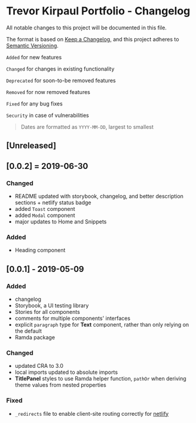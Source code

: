 # Trevor Kirpaul Portfolio - Changelog

All notable changes to this project will be documented in this file.

The format is based on [Keep a Changelog](https://keepachangelog.com/en/1.0.0/),
and this project adheres to [Semantic Versioning](https://semver.org/spec/v2.0.0.html).

`Added` for new features

`Changed` for changes in existing functionality

`Deprecated` for soon-to-be removed features

`Removed` for now removed features

`Fixed` for any bug fixes

`Security` in case of vulnerabilities

> Dates are formatted as `YYYY-MM-DD`, largest to smallest

## [Unreleased]

## [0.0.2] = 2019-06-30

### Changed

- README updated with storybook, changelog, and better description sections + netlify status badge
- added `Toast` component
- added `Modal` component
- major updates to Home and Snippets

### Added

- Heading component

## [0.0.1] - 2019-05-09

### Added

- changelog
- Storybook, a UI testing library
- Stories for all components
- comments for multiple components' interfaces
- explicit `paragraph` type for **Text** component, rather than only relying on the default
- Ramda package

### Changed

- updated CRA to 3.0
- local imports updated to absolute imports
- **TitlePanel** styles to use Ramda helper function, `pathOr` when deriving theme values from nested properties

### Fixed

- `_redirects` file to enable client-site routing correctly for [netlify](https://www.slightedgecoder.com/2018/12/18/page-not-found-on-netlify-with-react-router/)
